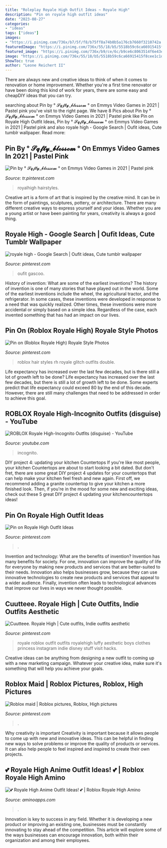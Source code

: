 ```yaml
---
title: "Roleplay Royale High Outfit Ideas ~ Royale High"
description: "Pin on royale high outfit ideas"
date: "2023-08-27"
categories:
- "ideas"
tags: ["ideas"]
images:
- "https://i.pinimg.com/736x/b7/5f/f8/b75ff8a74b0b5a176cb7660f3210742a.jpg"
featuredImage: "https://i.pinimg.com/736x/55/18/b5/5518b59c6ca66915415f8cee1c1dc93e.jpg"
featured_image: "https://i.pinimg.com/736x/b9/ce/6c/b9ce6c8063514f6e43e16e4e01805e0c.jpg"
image: "https://i.pinimg.com/736x/55/18/b5/5518b59c6ca66915415f8cee1c1dc93e.jpg"
ShowToc: true
author: "Leone Reichert II"
---
```



There are always new and creative ideas to think of when it comes to renovation or home improvement. Whether you're a first time renovator or have been doing this kind of work for years, there are some easy and cheapDIY ideas that you can try.

	

		
searching about Pin by ° 𝓢𝓺𝓯𝓽𝔂_𝓫𝓵𝓸𝓼𝓼𝓸𝓶 ° on Emmys Video Games in 2021 | Pastel pink you've visit to the right page. We have 8 Pics about Pin by ° 𝓢𝓺𝓯𝓽𝔂_𝓫𝓵𝓸𝓼𝓼𝓸𝓶 ° on Emmys Video Games in 2021 | Pastel pink like Pin on Royale High Outfit Ideas, Pin by ° 𝓢𝓺𝓯𝓽𝔂_𝓫𝓵𝓸𝓼𝓼𝓸𝓶 ° on Emmys Video Games in 2021 | Pastel pink and also royale high - Google Search | Oufit ideas, Cute tumblr wallpaper. Read more:
		
    
## Pin By ° 𝓢𝓺𝓯𝓽𝔂_𝓫𝓵𝓸𝓼𝓼𝓸𝓶 ° On Emmys Video Games In 2021 | Pastel Pink

<img loading=lazy src="https://i.pinimg.com/736x/b9/ce/6c/b9ce6c8063514f6e43e16e4e01805e0c.jpg" onerror="this.onerror=null;this.src='https://tse4.mm.bing.net/th?id=OIP.gyaoK0tFBZvdRVVSpOXq1wHaGl&amp;pid=15.1';" alt="Pin by ° 𝓢𝓺𝓯𝓽𝔂_𝓫𝓵𝓸𝓼𝓼𝓸𝓶 ° on Emmys Video Games in 2021 | Pastel pink">

_Source: tr.pinterest.com_

>royalhigh hairstyles. 

	

Creative art is a form of art that is inspired by the creative mind. It can be in the form of paintings, sculptures, pottery, or architecture. There are many different creative ways to express yourself and your ideas. Whether you are a young artist or have been painting for years, creativity is always a good thing.

    
## Royale High - Google Search | Oufit Ideas, Cute Tumblr Wallpaper

<img loading=lazy src="https://i.pinimg.com/736x/b7/5f/f8/b75ff8a74b0b5a176cb7660f3210742a.jpg" onerror="this.onerror=null;this.src='https://tse1.mm.bing.net/th?id=OIP.IPiDZsjFHoI2m30OYY6zMAAAAA&amp;pid=15.1';" alt="royale high - Google Search | Oufit ideas, Cute tumblr wallpaper">

_Source: pinterest.com_

>oufit gascoo. 

	

History of invention: What are some of the earliest inventions?
The history of invention is one of many stories that have played out in the world. Some of the earliest inventions include the wheel, the agricultural tractor, and the refrigerator. In some cases, these inventions were developed in response to a need that was quickly realized. Other times, these inventions were more accidental or simply based on a simple idea. Regardless of the case, each invented something that has had an impact on our lives.

    
## Pin On (Roblox Royale High) Royale Style Photos

<img loading=lazy src="https://i.pinimg.com/736x/2e/ab/d2/2eabd2cb54de6218c65d3d4d1b257445.jpg" onerror="this.onerror=null;this.src='https://tse1.mm.bing.net/th?id=OIP.blj9z9XzS6ynzLoTUxNPigHaFH&amp;pid=15.1';" alt="Pin on (Roblox Royale High) Royale Style Photos">

_Source: pinterest.com_

>roblox hair styles rh royale glitch outfits double. 

	

Life expectancy has increased over the last few decades, but is there still a lot of growth left to be done?
Life expectancy has increased over the last few decades, but there is still a lot of growth left to be done. Some experts predict that life expectancy could exceed 80 by the end of this decade. However, there are still many challenges that need to be addressed in order to achieve this goal.

    
## ROBLOX Royale High-Incognito Outfits (disguise) - YouTube

<img loading=lazy src="https://i.ytimg.com/vi/ZnOYj9FUqx0/maxresdefault.jpg" onerror="this.onerror=null;this.src='https://tse1.mm.bing.net/th?id=OIP.m3U-dn4I-z2ImTMUB7V5dgHaEK&amp;pid=15.1';" alt="ROBLOX Royale High-Incognito Outfits (disguise) - YouTube">

_Source: youtube.com_

>incognito. 

	

DIY project 4: updating your kitchen Countertops
If you're like most people, your kitchen Countertops are about to start looking a bit dated. But don't fret, there are some great DIY project 4 updates for your countertops that can help make your kitchen feel fresh and new again. First off, we recommend adding a granite countertop to give your kitchen a more finished look. Then, if you're in the mood for some new and exciting ideas, check out these 5 great DIY project 4 updating your kitchencountertops ideas!

    
## Pin On Royale High Outfit Ideas

<img loading=lazy src="https://i.pinimg.com/736x/78/c9/ab/78c9aba55a78cbf54ae43bac503e440c.jpg" onerror="this.onerror=null;this.src='https://tse1.mm.bing.net/th?id=OIP.WAt2AVAWiR-LsxYJDg1axwHaHE&amp;pid=15.1';" alt="Pin on Royale High Outfit Ideas">

_Source: pinterest.com_

>. 

	

Invention and technology: What are the benefits of invention?
Invention has many benefits for society. For one, innovation can improve the quality of life for everyone by making new products and services that are better-suited to their needs. Innovation also helps businesses grow, because they can use innovative technologies to create new products and services that appeal to a wider audience. Finally, invention often leads to technological advances that improve our lives in ways we never thought possible.

    
## Cuutteee. Royale High | Cute Outfits, Indie Outfits Aesthetic

<img loading=lazy src="https://i.pinimg.com/736x/55/18/b5/5518b59c6ca66915415f8cee1c1dc93e.jpg" onerror="this.onerror=null;this.src='https://tse3.mm.bing.net/th?id=OIP.3e9gnUimeMyDLhTjrODJUgHaLG&amp;pid=15.1';" alt="Cuutteee. Royale High | Cute outfits, Indie outfits aesthetic">

_Source: pinterest.com_

>royale roblox outfit outfits royalehigh luffy aesthetic boys clothes princess instagram indie disney stuff visit hacks. 

	

Creative ideas can be anything from designing a new outfit to coming up with a new marketing campaign. Whatever your creative idea, make sure it's something that will help you achieve your goals.

    
## Roblox Maid | Roblox Pictures, Roblox, High Pictures

<img loading=lazy src="https://i.pinimg.com/736x/e3/68/92/e368922e6f3a885af7d59435b07b34e4.jpg" onerror="this.onerror=null;this.src='https://tse2.mm.bing.net/th?id=OIP.g-_T6TK8Qp5lPkWmhS413QHaHl&amp;pid=15.1';" alt="Roblox maid | Roblox pictures, Roblox, High pictures">

_Source: pinterest.com_

>. 

	

Why creativity is important
Creativity is important because it allows people to come up with new and innovative ideas. This can be helpful in finding new ways to solve problems or improve the quality of products or services. It can also help people to feel inspired and inspired to create their own projects.

    
## 💕 Royale High Anime Outfit Ideas! 💕 | Roblox Royale High Amino

<img loading=lazy src="https://pm1.narvii.com/7597/9af51543ff9e6ddbff8bd439e487e47a2b7459e2r1-1058-893v2_hq.jpg" onerror="this.onerror=null;this.src='https://tse2.mm.bing.net/th?id=OIP.JFu9ZX42NSgm0YqjcfD-HAHaGP&amp;pid=15.1';" alt="💕 Royale High Anime Outfit Ideas! 💕 | Roblox Royale High Amino">

_Source: aminoapps.com_

>. 

	

Innovation is key to success in any field. Whether it is developing a new product or improving an existing one, businesses must be constantly innovating to stay ahead of the competition. This article will explore some of the ways businesses can encourage innovation, both within their organization and among their employees.

